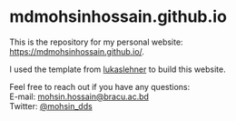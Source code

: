 # mdmohsinhossain.github.io
This is the repository for my personal website: https://mdmohsinhossain.github.io/.

I used the template from [lukaslehner](https://lukaslehner.github.io/) to build this website.

Feel free to reach out if you have any questions:  \
E-mail: [mohsin.hossain@bracu.ac.bd](mailto:mohsin.hossain@bracu.ac.bd) \
Twitter: [@mohsin_dds](https://twitter.com/mohsin_dds)
